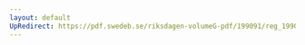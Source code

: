 ```yaml
---
layout: default
UpRedirect: https://pdf.swedeb.se/riksdagen-volumeG-pdf/199091/reg_199091/reg_199091_0042.pdf
---
```

